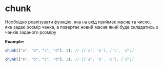 # chunk

Необхідно реалізувати функцію, яка на вхід приймає масив та число,
яке задає розмір чанка, а повертає новий масив який буде складатись з чанків заданого розміру

**Example:**

```js
chunk(["a", "b", "c", "d"], 2); // [['a', 'b'], ['c', 'd']]

chunk(["a", "b", "c", "d"], 3); // [['a', 'b', 'c'], ['d']]
```
